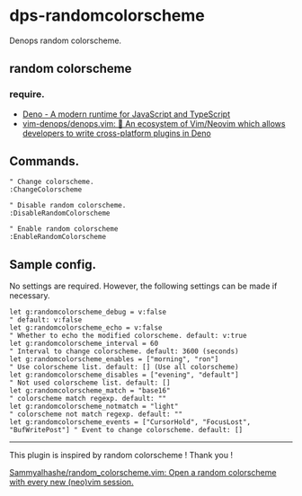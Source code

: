 # dps-randomcolorscheme

Denops random colorscheme.

## random colorscheme

### require.

- [Deno - A modern runtime for JavaScript and TypeScript](https://deno.land/)
- [vim-denops/denops.vim: 🐜 An ecosystem of Vim/Neovim which allows developers to write cross-platform plugins in Deno](https://github.com/vim-denops/denops.vim)

## Commands.

```vim
" Change colorscheme.
:ChangeColorscheme

" Disable random colorscheme.
:DisableRandomColorscheme

" Enable random colorscheme
:EnableRandomColorscheme
```

## Sample config.

No settings are required. However, the following settings can be made if necessary.

```vim
let g:randomcolorscheme_debug = v:false                                      " default: v:false
let g:randomcolorscheme_echo = v:false                                       " Whether to echo the modified colorscheme. default: v:true
let g:randomcolorscheme_interval = 60                                        " Interval to change colorscheme. default: 3600 (seconds)
let g:randomcolorscheme_enables = ["morning", "ron"]                         " Use colorscheme list. default: [] (Use all colorscheme)
let g:randomcolorscheme_disables = ["evening", "default"]                    " Not used colorscheme list. default: []
let g:randomcolorscheme_match = "base16"                                     " colorscheme match regexp. default: ""
let g:randomcolorscheme_notmatch = "light"                                   " colorscheme not match regexp. default: ""
let g:randomcolorscheme_events = ["CursorHold", "FocusLost", "BufWritePost"] " Event to change colorscheme. default: []
```

---

This plugin is inspired by random colorscheme ! Thank you !

[Sammyalhashe/random_colorscheme.vim: Open a random colorscheme with every new (neo)vim session.](https://github.com/Sammyalhashe/random_colorscheme.vim)

